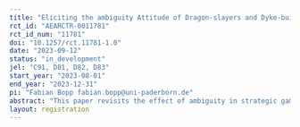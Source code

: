 ```yaml
---
title: "Eliciting the ambiguity Attitude of Dragon-slayers and Dyke-builders - An Experimental Study"
rct_id: "AEARCTR-0011781"
rct_id_num: "11781"
doi: "10.1257/rct.11781-1.0"
date: "2023-09-12"
status: "in_development"
jel: "C91, D81, D82, D83"
start_year: "2023-08-01"
end_year: "2023-12-31"
pi: "Fabian Bopp fabian.bopp@uni-paderborn.de"
abstract: "This paper revisits the effect of ambiguity in strategic games first investigated by Kelsey and le Roux (2017). Once again we consider the impact of ambiguity in two strategic settings: the best-shot and weakest-link versions of public goods provision. We use the recent belief elicitation methodology proposed by Baillon et al. (2021) to elicit model-free ambiguity parameters of subjects' beliefs and ambiguity attitudes and investigate whether the type of strategic setting has an impact on decision-makers' ambiguity aversion (both absolute and relative) and their degree of a(mbiguity)-insensitivity."
layout: registration
---
```


